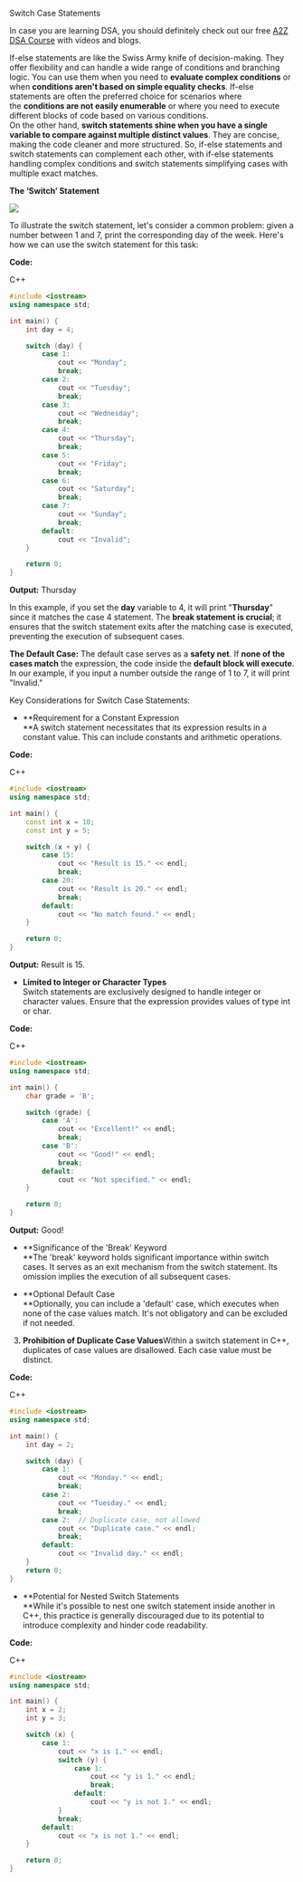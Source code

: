 Switch Case Statements


In case you are learning DSA, you should definitely check out our free [A2Z DSA Course](https://takeuforward.org/strivers-a2z-dsa-course/strivers-a2z-dsa-course-sheet-2/) with videos and blogs.

If-else statements are like the Swiss Army knife of decision-making. They offer flexibility and can handle a wide range of conditions and branching logic. You can use them when you need to **evaluate complex conditions** or when **conditions aren't based on simple equality checks**. If-else statements are often the preferred choice for scenarios where the **conditions are not easily enumerable** or where you need to execute different blocks of code based on various conditions.  
On the other hand, **switch statements shine when you have a single variable to compare against multiple distinct values**. They are concise, making the code cleaner and more structured. So, if-else statements and switch statements can complement each other, with if-else statements handling complex conditions and switch statements simplifying cases with multiple exact matches.

**The ‘Switch’ Statement**

![](https://static.takeuforward.org/wp/uploads/2023/09/switch-case.png)

To illustrate the switch statement, let's consider a common problem: given a number between 1 and 7, print the corresponding day of the week. Here's how we can use the switch statement for this task:

**Code:**

C++

```cpp
#include <iostream>
using namespace std;

int main() {
    int day = 4;

    switch (day) {
        case 1:
            cout << "Monday";
            break;
        case 2:
            cout << "Tuesday";
            break;
        case 3:
            cout << "Wednesday";
            break;
        case 4:
            cout << "Thursday";
            break;
        case 5:
            cout << "Friday";
            break;
        case 6:
            cout << "Saturday";
            break;
        case 7:
            cout << "Sunday";
            break;
        default:
            cout << "Invalid";
    }

    return 0;
}
```

**Output:** Thursday

In this example, if you set the **day** variable to 4, it will print "**Thursday**" since it matches the case 4 statement. The **break statement is crucial**; it ensures that the switch statement exits after the matching case is executed, preventing the execution of subsequent cases.

**The Default Case:** The default case serves as a **safety net**. If **none of the cases match** the expression, the code inside the **default block will execute**. In our example, if you input a number outside the range of 1 to 7, it will print "Invalid."

Key Considerations for Switch Case Statements:

- **Requirement for a Constant Expression  
    **A switch statement necessitates that its expression results in a constant value. This can include constants and arithmetic operations.

**Code:**

C++

```cpp
#include <iostream>
using namespace std;

int main() {
    const int x = 10;
    const int y = 5;

    switch (x + y) {
        case 15:
            cout << "Result is 15." << endl;
            break;
        case 20:
            cout << "Result is 20." << endl;
            break;
        default:
            cout << "No match found." << endl;
    }

    return 0;
}
```

**Output:** Result is 15.

- **Limited to Integer or Character Types**  
    Switch statements are exclusively designed to handle integer or character values. Ensure that the expression provides values of type int or char.

**Code:**

C++

```cpp
#include <iostream>
using namespace std;

int main() {
    char grade = 'B';

    switch (grade) {
        case 'A':
            cout << "Excellent!" << endl;
            break;
        case 'B':
            cout << "Good!" << endl;
            break;
        default:
            cout << "Not specified." << endl;
    }

    return 0;
}
```

**Output:** Good!

- **Significance of the 'Break' Keyword  
    **The 'break' keyword holds significant importance within switch cases. It serves as an exit mechanism from the switch statement. Its omission implies the execution of all subsequent cases.  
    
- **Optional Default Case  
    **Optionally, you can include a 'default' case, which executes when none of the case values match. It's not obligatory and can be excluded if not needed.

3. **Prohibition of Duplicate Case Values**Within a switch statement in C++, duplicates of case values are disallowed. Each case value must be distinct.

**Code:**

C++

```cpp
#include <iostream>
using namespace std;

int main() {
    int day = 2;

    switch (day) {
        case 1:
            cout << "Monday." << endl;
            break;
        case 2:
            cout << "Tuesday." << endl;
            break;
        case 2:  // Duplicate case, not allowed
            cout << "Duplicate case." << endl;
            break;
        default:
            cout << "Invalid day." << endl;
    }
    return 0;
}
```

- **Potential for Nested Switch Statements  
    **While it's possible to nest one switch statement inside another in C++, this practice is generally discouraged due to its potential to introduce complexity and hinder code readability.

**Code:**

C++

```cpp
#include <iostream>
using namespace std;

int main() {
    int x = 2;
    int y = 3;

    switch (x) {
        case 1:
            cout << "x is 1." << endl;
            switch (y) {
                case 1:
                    cout << "y is 1." << endl;
                    break;
                default:
                    cout << "y is not 1." << endl;
            }
            break;
        default:
            cout << "x is not 1." << endl;
    }

    return 0;
}
```